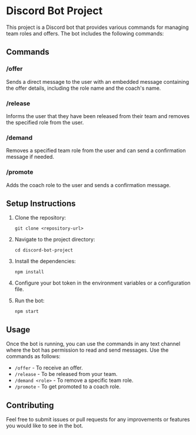 # Discord Bot Project

This project is a Discord bot that provides various commands for managing team roles and offers. The bot includes the following commands:

## Commands

### /offer
Sends a direct message to the user with an embedded message containing the offer details, including the role name and the coach's name.

### /release
Informs the user that they have been released from their team and removes the specified role from the user.

### /demand
Removes a specified team role from the user and can send a confirmation message if needed.

### /promote
Adds the coach role to the user and sends a confirmation message.

## Setup Instructions

1. Clone the repository:
   ```
   git clone <repository-url>
   ```

2. Navigate to the project directory:
   ```
   cd discord-bot-project
   ```

3. Install the dependencies:
   ```
   npm install
   ```

4. Configure your bot token in the environment variables or a configuration file.

5. Run the bot:
   ```
   npm start
   ```

## Usage

Once the bot is running, you can use the commands in any text channel where the bot has permission to read and send messages. Use the commands as follows:

- `/offer` - To receive an offer.
- `/release` - To be released from your team.
- `/demand <role>` - To remove a specific team role.
- `/promote` - To get promoted to a coach role.

## Contributing

Feel free to submit issues or pull requests for any improvements or features you would like to see in the bot.